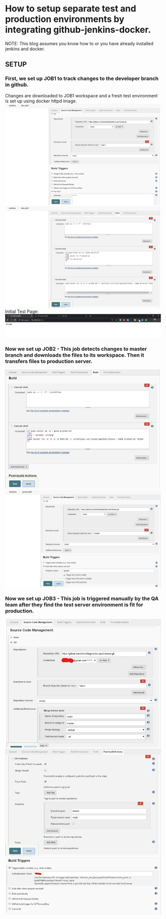 # How to setup separate test and production environments by integrating github-jenkins-docker.

NOTE: This blog assumes you know how to or you have already installed jenkins and docker.

## SETUP

### First, we set up JOB1 to track changes to the developer branch in github.
Changes are downloaded to JOB1 workspace and a fresh test environment is set up using docker httpd image.
![Job1 config](/images/2.jpg)
![Job1 config](/images/3.jpg)
Initial Test Page:
![Dev server init](/images/1.jpg)


### Now we set up JOB2 - This job detects changes to master branch and downloads the files to its workspace. Then it transfers files to production server.
![Job1 config](/images/5.jpg)
![Job1 config](/images/6.jpg)


### Now we set up JOB3 - This job is triggered manually by the QA team after they find the test server environment is fit for production. 
![Job1 config](/images/7.jpg)
![Job1 config](/images/8.jpg)
![Job1 config](/images/9.jpg)
